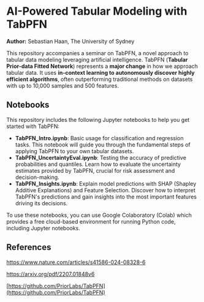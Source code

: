 # AI-Powered Tabular Modeling with TabPFN

**Author:** Sebastian Haan, The University of Sydney

This repository accompanies a seminar on TabPFN, a novel approach to tabular data modeling leveraging artificial intelligence. TabPFN (**Tabular Prior-data Fitted Network**) represents a **major change** in how we approach tabular data. It uses **in-context learning to autonomously discover highly efficient algorithms**, often outperforming traditional methods on datasets with up to 10,000 samples and 500 features.


## Notebooks

This repository includes the following Jupyter notebooks to help you get started with TabPFN:

-   **TabPFN_Intro.ipynb**: Basic usage for classification and regression tasks. This notebook will guide you through the fundamental steps of applying TabPFN to your own tabular datasets. 
-   **TabPFN_UncertaintyEval.ipynb**: Testing the accuracy of predictive probabilities and quantiles. Learn how to evaluate the uncertainty estimates provided by TabPFN, crucial for risk assessment and decision-making.
-   **TabPFN_Insights.ipynb**: Explain model predictions with SHAP (Shapley Additive Explanations) and Feature Selection. Discover how to interpret TabPFN's predictions and gain insights into the most important features driving its decisions.

To use these notebooks, you can use Google Colaboratory (Colab) which provides a free cloud-based environment for running Python code, including Jupyter notebooks.


## References

https://www.nature.com/articles/s41586-024-08328-6 

https://arxiv.org/pdf/2207.01848v6 

[https://github.com/PriorLabs/TabPFN](https://github.com/PriorLabs/TabPFN)

